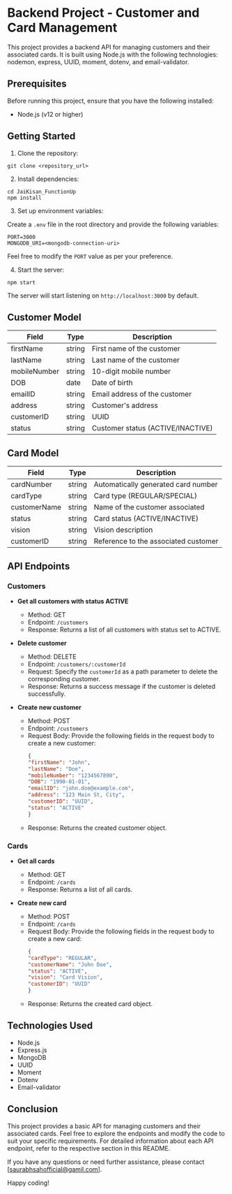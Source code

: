# Backend Project - Customer and Card Management

This project provides a backend API for managing customers and their associated cards. It is built using Node.js with the following technologies: nodemon, express, UUID, moment, dotenv, and email-validator.

## Prerequisites

Before running this project, ensure that you have the following installed:

- Node.js (v12 or higher)

## Getting Started

1. Clone the repository:

```
git clone <repository_url>
```

2. Install dependencies:

```
cd JaiKisan_FunctionUp
npm install
```

3. Set up environment variables:

Create a `.env` file in the root directory and provide the following variables:

```
PORT=3000
MONGODB_URI=<mongodb-connection-uri>
```

Feel free to modify the `PORT` value as per your preference.

4. Start the server:

```
npm start
```
The server will start listening on `http://localhost:3000` by default.



## Customer Model

| Field        | Type   | Description                  |
| ------------ | ------ | ---------------------------- |
| firstName    | string | First name of the customer   |
| lastName     | string | Last name of the customer    |
| mobileNumber | string | 10-digit mobile number       |
| DOB          | date   | Date of birth                |
| emailID      | string | Email address of the customer|
| address      | string | Customer's address           |
| customerID   | string | UUID                         |
| status       | string | Customer status (ACTIVE/INACTIVE) |

## Card Model

| Field        | Type   | Description                          |
| ------------ | ------ | ------------------------------------ |
| cardNumber   | string | Automatically generated card number  |
| cardType     | string | Card type (REGULAR/SPECIAL)           |
| customerName | string | Name of the customer associated      |
| status       | string | Card status (ACTIVE/INACTIVE)         |
| vision       | string | Vision description                    |
| customerID   | string | Reference to the associated customer  |


## API Endpoints

### Customers

- **Get all customers with status ACTIVE**

  - Method: GET
  - Endpoint: `/customers`
  - Response: Returns a list of all customers with status set to ACTIVE.

- **Delete customer**

  - Method: DELETE
  - Endpoint: `/customers/:customerId`
  - Request: Specify the `customerId` as a path parameter to delete the corresponding customer.
  - Response: Returns a success message if the customer is deleted successfully.

- **Create new customer**

  - Method: POST
  - Endpoint: `/customers`
  - Request Body: Provide the following fields in the request body to create a new customer:
    ```json
    {
    "firstName": "John",
    "lastName": "Doe",
    "mobileNumber": "1234567890",
    "DOB": "1990-01-01",
    "emailID": "john.doe@example.com",
    "address": "123 Main St, City",
    "customerID": "UUID",
    "status": "ACTIVE"
    }
    ```
  - Response: Returns the created customer object.



### Cards

- **Get all cards**

  - Method: GET
  - Endpoint: `/cards`
  - Response: Returns a list of all cards.

- **Create new card**

  - Method: POST
  - Endpoint: `/cards`
  - Request Body: Provide the following fields in the request body to create a new card:
    ```json
    {
    "cardType": "REGULAR",
    "customerName": "John Doe",
    "status": "ACTIVE",
    "vision": "Card Vision",
    "customerID": "UUID"
    }
    ```
  - Response: Returns the created card object.


  
## Technologies Used

- Node.js
- Express.js
- MongoDB
- UUID
- Moment
- Dotenv
- Email-validator


## Conclusion

This project provides a basic API for managing customers and their associated cards. Feel free to explore the endpoints and modify the code to suit your specific requirements. For detailed information about each API endpoint, refer to the respective section in this README.

If you have any questions or need further assistance, please contact [saurabhsahofficial@gamil.com].

Happy coding!